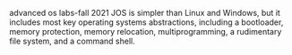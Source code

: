 advanced os labs-fall 2021
JOS is simpler than Linux and Windows, but it includes most key operating systems abstractions, including a bootloader, memory protection, memory relocation, multiprogramming, a rudimentary file system, and a command shell.
